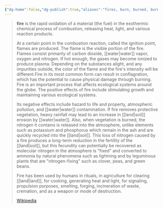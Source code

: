 ```yaml
---
{"dg-home":false,"dg-publish":true,"aliases":"fires, burn, burned, burning, arson","locations":null,"tag":null,"date":null,"title":"fire","permalink":"/fire/","dgHomeLink":true,"dgPassFrontmatter":true}
---
```


> **fire** is the rapid oxidation of a material (the fuel) in the exothermic chemical process of combustion, releasing heat, light, and various reaction products.
>
> At a certain point in the combustion reaction, called the ignition point, flames are produced. The flame is the visible portion of the fire. Flames consist primarily of carbon dioxide, [[water|water]] vapor, oxygen and nitrogen. If hot enough, the gases may become ionized to produce plasma. Depending on the substances alight, and any impurities outside, the color of the flame and the fire's intensity will be different.Fire in its most common form can result in conflagration, which has the potential to cause physical damage through burning. Fire is an important process that affects ecological systems around the globe. The positive effects of fire include stimulating growth and maintaining various ecological systems.
>
> Its negative effects include hazard to life and property, atmospheric pollution, and [[water|water]] contamination. If fire removes protective vegetation, heavy rainfall may lead to an increase in [[land|soil]] erosion by [[water|water]]. Also, when vegetation is burned, the nitrogen it contains is released into the atmosphere, unlike elements such as potassium and phosphorus which remain in the ash and are quickly recycled into the [[land|soil]]. This loss of nitrogen caused by a fire produces a long-term reduction in the fertility of the [[land|soil]], but this fecundity can potentially be recovered as molecular nitrogen in the atmosphere is "fixed" and converted to ammonia by natural phenomena such as lightning and by leguminous plants that are "nitrogen-fixing" such as clover, peas, and green beans.
>
> Fire has been used by humans in rituals, in agriculture for clearing [[land|land]], for cooking, generating heat and light, for signaling, propulsion purposes, smelting, forging, incineration of waste, cremation, and as a weapon or mode of destruction.
>
> [Wikipedia](https://en.wikipedia.org/wiki/Fire)
